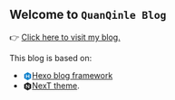 ## Welcome to `QuanQinle Blog`

:point_right: [Click here to visit my blog.](https://quanqinle.github.io)

This blog is based on: 
* <img src="https://raw.githubusercontent.com/hexojs/logo/master/hexo-logo-avatar.png" alt="Hexo logo" width="16" height="16" align="center" />[Hexo blog framework](https://hexo.io/)
* <img align="center" width="16" height="16" alt="NexT logo"  src="https://raw.githubusercontent.com/theme-next/hexo-theme-next/master/source/images/logo.svg?sanitize=true">[NexT theme](https://github.com/theme-next/hexo-theme-next). 

